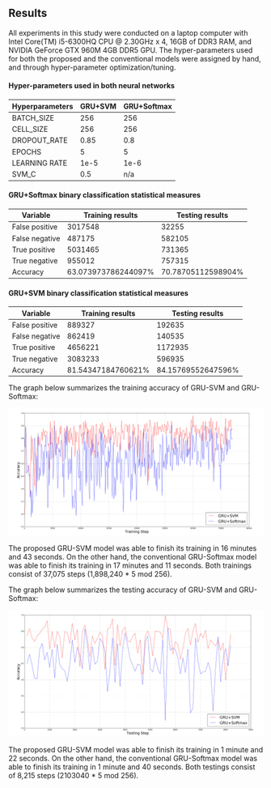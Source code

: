 ## Results

All experiments in this study were conducted on a laptop computer with Intel Core(TM) i5-6300HQ CPU @ 2.30GHz x 4, 16GB
of DDR3 RAM, and NVIDIA GeForce GTX 960M 4GB DDR5 GPU. The hyper-parameters used for both the proposed and the
conventional models were assigned by hand, and through hyper-parameter optimization/tuning.

#### Hyper-parameters used in both neural networks
|Hyperparameters|GRU+SVM|GRU+Softmax|
|--------------|------|-----------|
|BATCH_SIZE|256|256|
|CELL_SIZE|256|256|
|DROPOUT_RATE|0.85|0.8|
|EPOCHS|5|5|
|LEARNING RATE|1e-5|1e-6
|SVM_C|0.5|n/a|

#### GRU+Softmax binary classification statistical measures

|Variable | Training results | Testing results|
|---------|------------------|-------------------|
|False positive|3017548|32255|
|False negative|487175|582105|
|True positive|5031465|731365|
|True negative|955012|757315|
Accuracy|63.073973786244097%|70.78705112598904%|


#### GRU+SVM binary classification statistical measures

|Variable | Training results | Testing results|
|---------|------------------|-------------------|
|False positive|889327|192635|
|False negative|862419|140535|
|True positive|4656221|1172935|
|True negative|3083233|596935|
Accuracy|81.54347184760621%|84.15769552647596%|

The graph below summarizes the training accuracy of GRU-SVM and GRU-Softmax:

![](../figures/training_accuracy.png)

The proposed GRU-SVM model was able to finish its training in 16 minutes and 43 seconds. On the other hand, the
conventional GRU-Softmax model was able to finish its training in 17 minutes and 11 seconds. Both trainings consist of
37,075 steps (1,898,240 * 5 mod 256).

The graph below summarizes the testing accuracy of GRU-SVM and GRU-Softmax:

![](../figures/testing_accuracy.png)

The proposed GRU-SVM model was able to finish its training in 1 minute and 22 seconds. On the other hand, the
conventional GRU-Softmax model was able to finish its training in 1 minute and 40 seconds. Both testings consist of
8,215 steps (2103040 * 5 mod 256).
